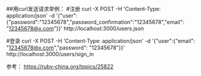 ##用curl发送请求举例：
#注册
curl -X POST -H 'Content-Type: application/json' -d '{"user":{"password":"12345678","password_confirmation":"12345678","email": "12345678@x.com"}}' http://localhost:3000/users.json

#登录
curl -X POST -H 'Content-Type: application/json' -d '{"user":{"email": "12345678@x.com","password": "12345678"}}' http://localhost:3000/users/sign_in



参考：
https://ruby-china.org/topics/25822
